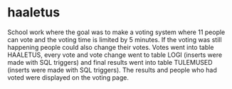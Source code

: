 # haaletus 

School work where the goal was to make a voting system where 11 people can vote and the voting time is limited by 5 minutes. If the voting was still happening people could also change their votes. Votes went into table HAALETUS, every vote and vote change went to table LOGI (inserts were made with SQL triggers) and final results went into table TULEMUSED (inserts were made with SQL triggers). The results and people who had voted were displayed on the voting page.
